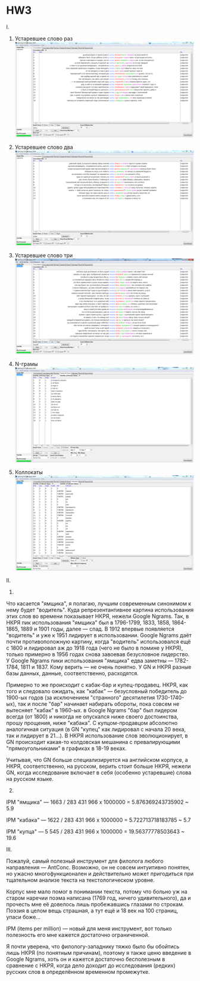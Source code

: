 # HW3

I.

1) Устаревшее слово раз
![](устаревшеесловора.PNG)

2) Устаревшее слово два
![](устаревшеесловодв.PNG)

3) Устаревшее слово три
![](устаревшеесловотр.PNG)

4) N-грамы
![](n-грамы.PNG)

5) Коллокаты
![](коллокаты.PNG)

II. 

1) 

Что касается "ямщика", я полагаю, лучшим современным синонимом к нему будет "водитель". Куда репрезентантивнее картина использования этих слов во времени показывает НКРЯ, нежели Google Ngrams. Так, в НКРЯ пик использования "ямщика" был в 1796-1799, 1833, 1858, 1864-1865, 1889 и 1901 годы, далее — спад. В 1912 впервые появляется "водитель" и уже к 1951 лидирует в использовании. Google Ngrams даёт почти противоположную картину, когда "водитель" использовался ещё с 1800 и лидировал аж до 1918 года (чего не было в помине у НКРЯ), только примерно в 1956 годах снова завоевав безусловное лидерство. У Google Ngrams пики использования "ямщика" едва заметны — 1782-1784, 1811 и 1837. Кому верить — не очень понятно. У GN и НКРЯ разные базы данных, данные, соответственно, расходятся. 

Примерно то же происходит с кабак-бар и купец-продавец. НКРЯ, как того и следовало ожидать, как "кабак" — безусловный победитель до 1900-ых годов (за исключением "странного" десятилетия 1730-1740-ых), так и после "бар" начинает набирать обороты, пока совсем не вытесняет "кабак" в 1960-ых. в Google Ngrams "бар" был лидером всегда (от 1800) и никогда не опускался ниже своего достоинства, прошу прощения, ниже "кабака". С купцом-продавцом абсолютно аналогичная ситуация (в GN "купец" как лидировал с начала 20 века, так и лидирует в 21...). В НКРЯ использование слов эволюционирует, в GN происходит какая-то колдовская мешанина с превалирующими "прямоугольниками" в графиках в 18-19 веках. 

Учитывая, что GN больше специализируется на английском корпусе, а НКРЯ, соответственно, на русском, верить стоит больше НКРЯ, нежели GN, когда исследование включает в себя (особенно устаревшие) слова на русском языке. 

2)

IPM "ямщика" — 1663 / 283 431 966 х 1000000 = 5.876369243735902 ~ 5.9

IPM "кабака" — 1622 / 283 431 966 х 1000000 = 5.722713718183785 ~ 5.7

IPM "купца" — 5 545 / 283 431 966 х 1000000 = 19.56377778503643 ~ 19.6

III. 

Пожалуй, самый полезный инструмент для филолога любого направления — AntConc. Возможно, он не совсем интуитивно понятен, но ужасно многофункционален и действительно может пригодиться при тщательном анализе текста на текстологическом уровне.

Корпус мне мало помог в понимании текста, потому что больно уж на старом наречии поэма написана (1769 год, ничего удивительного), да и прочесть мне её довелось лишь пробежавшись глазами по строкам. Поэзия в целом вещь страшная, а тут ещё и 18 век на 100 страниц, упаси боже...

IPM (items per million) — новый для меня инструмент, вот только полезность его мне кажется достаточно ограниченной. 

Я почти уверена, что филологу-западнику тяжко было бы обойтись лишь НКРЯ (по понятным причинам), поэтому я также ценю введение в Google Ngrams, хоть он и кажется достаточно бесполезным в сравнение с НКРЯ, когда дело доходит до исследования (редких) русских слов в определённом временном промежутке.

